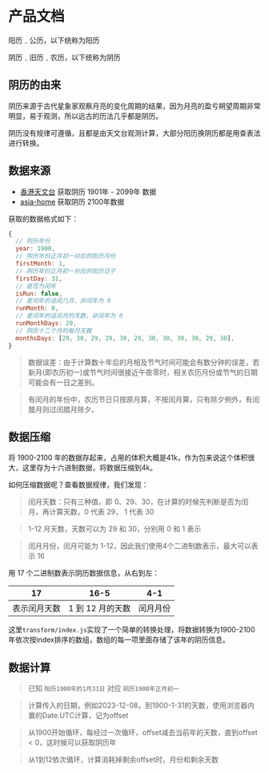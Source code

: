 # 产品文档

阳历﹑公历，以下统称为阳历

阴历﹑旧历﹑农历，以下统称为阴历

## 阴历的由来

阴历来源于古代星象家观察月亮的变化周期的结果，因为月亮的盈亏朔望周期非常明显，易于观测，所以远古的历法几乎都是阴历。

阴历没有规律可遵循，且都是由天文台观测计算，大部分阳历换阴历都是用查表法进行转换。

## 数据来源

- [香港天文台](https://gb.weather.gov.hk/gts/time/conversionc.htm) 获取阴历 1901年 - 2099年 数据
- [asia-home](https://www.asia-home.com/china/nongli/year/2101/lang/cn.php) 获取阴历 2100年数据

获取的数据格式如下：

```js
{
  // 阴历年份
  year: 1900,
  // 阴历年份正月初一对应的阳历月份
  firstMonth: 1,
  // 阴历年份正月初一对应的阳历日子
  firstDay: 31,
  // 是否为闰年
  isRun: false,
  // 是闰年的话闰几月，非闰年为 0
  runMonth: 8,
  // 是闰年的话闰月的天数，非闰年为 0
  runMonthDays: 29,
  // 阴历十二个月的每月天数
  monthsDays: [29, 30, 29, 29, 30, 29, 30, 30, 30, 30, 29, 30],
}
```

> 数据误差：由于计算数十年后的月相及节气时间可能会有数分钟的误差，若新月(即农历初一)或节气时间很接近午夜零时，相关农历月份或节气的日期可能会有一日之差别。

> 有闰月的年份中，农历节日只按原月算，不按闰月算，只有除夕例外，有闰腊月则过闰腊月除夕。

## 数据压缩

将 1900-2100 年的数据存起来，占用的体积大概是41k，作为包来说这个体积很大，这里存为十六进制数据，将数据压缩到4k。

如何压缩数据呢？查看数据规律，我们发现：

> 闰月天数：只有三种值，即 0、29、30，在计算的时候先判断是否为闰月，再计算天数，0 代表 29， 1 代表 30

> 1-12 月天数，天数可以为 29 和 30，分别用 0 和 1 表示

> 闰月月份，闰月可能为 1-12，因此我们使用4个二进制数表示，最大可以表示 16

用 17 个二进制数表示阴历数据信息，从右到左：

|      17      |       16-5       |   4-1    |
| :----------: | :--------------: | :------: |
| 表示闰月天数 | 1 到 12 月的天数 | 闰月月份 |

这里`transform/index.js`实现了一个简单的转换处理，将数据转换为1900-2100年依次按index排序的数组，数组的每一项里面存储了该年的阴历信息。

## 数据计算

> 已知 `阳历1900年的1月31日` 对应 `阴历1900年正月初一`

> 计算传入的日期，例如2023-12-08，到1900-1-31的天数，使用浏览器内置的Date.UTC计算，记为offset

> 从1900开始循环，每经过一次循环，offset减去当前年的天数，直到offset < 0，这时候可以获取阴历年

> 从1到12依次循环，计算消耗掉剩余offset时，月份和剩余天数
